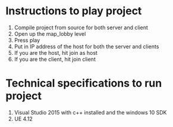 # Instructions to play project

1. Compile project from source for both server and client
2. Open up the map_lobby level
3. Press play
4. Put in IP address of the host for both the server and clients
5. If you are the host, hit join as host
6. If you are the client, hit join client

# Technical specifications to run project

1. Visual Studio 2015 with c++ installed and the windows 10 SDK
2. UE 4.12
